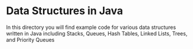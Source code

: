 # Data Structures in Java
In this directory you will find example code for various data structures written in Java including Stacks, Queues, Hash Tables, Linked Lists, Trees, and Priority Queues